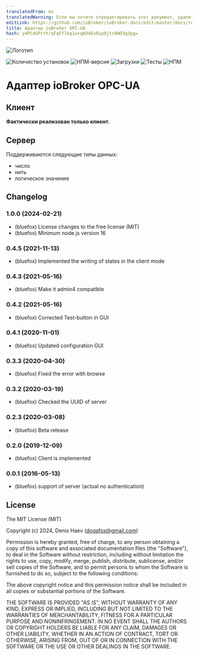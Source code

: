 ```yaml
---
translatedFrom: en
translatedWarning: Если вы хотите отредактировать этот документ, удалите поле «translationFrom», в противном случае этот документ будет снова автоматически переведен
editLink: https://github.com/ioBroker/ioBroker.docs/edit/master/docs/ru/adapterref/iobroker.opcua/README.md
title: Адаптер ioBroker OPC-UA
hash: y4PCdUPcYt/qFqFflbq1u+qAO4EvRipOjtc0WO3g3pg=
---
```

![Логотип](../../../en/adapterref/iobroker.opcua/admin/opcua.png)

![Количество установок](http://iobroker.live/badges/opcua-stable.svg)
![НПМ-версия](http://img.shields.io/npm/v/iobroker.opcua.svg)
![Загрузки](https://img.shields.io/npm/dm/iobroker.opcua.svg)
![Тесты](https://travis-ci.org/ioBroker/ioBroker.opcua.svg?branch=master)
![НПМ](https://nodei.co/npm/iobroker.opcua.png?downloads=true)

# Адаптер ioBroker OPC-UA
## Клиент
**Фактически реализован только клиент.**

## Сервер
Поддерживаются следующие типы данных:

- число
- нить
- логическое значение

<!-- Заполнитель следующей версии (в начале строки):

### **РАБОТА В ПРОГРЕССЕ** -->

## Changelog
### 1.0.0 (2024-02-21)
* (bluefox) License changes to the free license (MIT)
* (bluefox) Minimum node.js version 16

### 0.4.5 (2021-11-13)
* (bluefox) Implemented the writing of states in the client mode

### 0.4.3 (2021-05-16)
* (bluefox) Make it admin4 compatible

### 0.4.2 (2021-05-16)
* (bluefox) Corrected Test-button in GUI

### 0.4.1 (2020-11-01)
* (bluefox) Updated configuration GUI

### 0.3.3 (2020-04-30)
* (bluefox) Fixed the error with browse

### 0.3.2 (2020-03-19)
* (bluefox) Checked the UUID of server

### 0.2.3 (2020-03-08)
* (bluefox) Beta release

### 0.2.0 (2019-12-09)
* (bluefox) Client is implemented

### 0.0.1 (2016-05-13)
* (bluefox) support of server (actual no authentication)

## License
The MIT License (MIT)

Copyright (c) 2024, Denis Haev (dogafox@gmail.com)

Permission is hereby granted, free of charge, to any person obtaining a copy
of this software and associated documentation files (the "Software"), to deal
in the Software without restriction, including without limitation the rights
to use, copy, modify, merge, publish, distribute, sublicense, and/or sell
copies of the Software, and to permit persons to whom the Software is
furnished to do so, subject to the following conditions:

The above copyright notice and this permission notice shall be included in all
copies or substantial portions of the Software.

THE SOFTWARE IS PROVIDED "AS IS", WITHOUT WARRANTY OF ANY KIND, EXPRESS OR
IMPLIED, INCLUDING BUT NOT LIMITED TO THE WARRANTIES OF MERCHANTABILITY,
FITNESS FOR A PARTICULAR PURPOSE AND NONINFRINGEMENT. IN NO EVENT SHALL THE
AUTHORS OR COPYRIGHT HOLDERS BE LIABLE FOR ANY CLAIM, DAMAGES OR OTHER
LIABILITY, WHETHER IN AN ACTION OF CONTRACT, TORT OR OTHERWISE, ARISING FROM,
OUT OF OR IN CONNECTION WITH THE SOFTWARE OR THE USE OR OTHER DEALINGS IN THE
SOFTWARE.